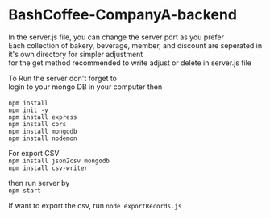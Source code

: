 # BashCoffee-CompanyA-backend

In the server.js file, you can change the server port as you prefer<br/>
Each collection of bakery, beverage, member, and discount are seperated in it's own directory for simpler adjustment<br/>
for the get method recommended to write adjust or delete in server.js file 

To Run the server don't forget to<br/>
login to your mongo DB in your computer then <br/><br/>
`npm install` <br/>
`npm init -y`<br/>
`npm install express`<br/>
`npm install cors`<br/>
`npm install mongodb`<br/>
`npm install nodemon` <br/>

For export CSV<br/>
`npm install json2csv mongodb`<br/>
`npm install csv-writer`<br/>

then run server by<br/>
`npm start` 

If want to export the csv, run `node exportRecords.js`<br/>
